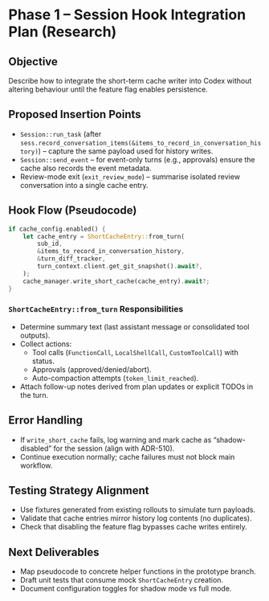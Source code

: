 # Phase 1 – Session Hook Integration Plan (Research)

## Objective
Describe how to integrate the short-term cache writer into Codex without altering behaviour until the feature flag enables persistence.

## Proposed Insertion Points
- `Session::run_task` (after `sess.record_conversation_items(&items_to_record_in_conversation_history)`) – capture the same payload used for history writes.
- `Session::send_event` – for event-only turns (e.g., approvals) ensure the cache also records the event metadata.
- Review-mode exit (`exit_review_mode`) – summarise isolated review conversation into a single cache entry.

## Hook Flow (Pseudocode)
```rust
if cache_config.enabled() {
    let cache_entry = ShortCacheEntry::from_turn(
        sub_id,
        &items_to_record_in_conversation_history,
        &turn_diff_tracker,
        turn_context.client.get_git_snapshot().await?,
    );
    cache_manager.write_short_cache(cache_entry).await?;
}
```

### `ShortCacheEntry::from_turn` Responsibilities
- Determine summary text (last assistant message or consolidated tool outputs).
- Collect actions:
  - Tool calls (`FunctionCall`, `LocalShellCall`, `CustomToolCall`) with status.
  - Approvals (approved/denied/abort).
  - Auto-compaction attempts (`token_limit_reached`).
- Attach follow-up notes derived from plan updates or explicit TODOs in the turn.

## Error Handling
- If `write_short_cache` fails, log warning and mark cache as “shadow-disabled” for the session (align with ADR-510).
- Continue execution normally; cache failures must not block main workflow.

## Testing Strategy Alignment
- Use fixtures generated from existing rollouts to simulate turn payloads.
- Validate that cache entries mirror history log contents (no duplicates).
- Check that disabling the feature flag bypasses cache writes entirely.

## Next Deliverables
- Map pseudocode to concrete helper functions in the prototype branch.
- Draft unit tests that consume mock `ShortCacheEntry` creation.
- Document configuration toggles for shadow mode vs full mode.
